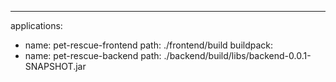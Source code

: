 ---
applications:
- name: pet-rescue-frontend
  path: ./frontend/build
  buildpack:
- name: pet-rescue-backend
  path: ./backend/build/libs/backend-0.0.1-SNAPSHOT.jar

